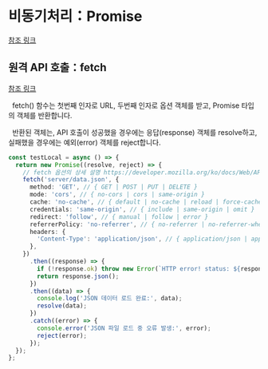 # 비동기처리：Promise

[참조 링크](https://www.daleseo.com/js-async-promise/)

## 원격 API 호출：fetch

[참조 링크](https://www.daleseo.com/js-window-fetch/)

&nbsp; fetch() 함수는 첫번째 인자로 URL, 두번째 인자로 옵션 객체를 받고, Promise 타입의 객체를 반환합니다.

&nbsp; 반환된 객체는, API 호출이 성공했을 경우에는 응답(response) 객체를 resolve하고, 실패했을 경우에는 예외(error) 객체를 reject합니다.

```typescript
const testLocal = async () => {
  return new Promise((resolve, reject) => {
    // fetch 옵션의 상세 설명 https://developer.mozilla.org/ko/docs/Web/API/Window/fetch
    fetch('server/data.json', {
      method: 'GET', // { GET | POST | PUT | DELETE }
      mode: 'cors', // { no-cors | cors | same-origin }
      cache: 'no-cache', // { default | no-cache | reload | force-cache | only-if-cached }
      credentials: 'same-origin', // { include | same-origin | omit }
      redirect: 'follow', // { manual | follow | error }
      referrerPolicy: 'no-referrer', // { no-referrer | no-referrer-when-downgrade | origin | origin-when-cross-origin | same-origin | strict-origin | strict-origin-when-cross-origin | unsafe-url }
      headers: {
        'Content-Type': 'application/json', // { application/json | application/x-www-form-urlencoded}
      },
    })
      .then((response) => {
        if (!response.ok) throw new Error(`HTTP error! status: ${response.status}`);
        return response.json();
      })
      .then((data) => {
        console.log('JSON 데이터 로드 완료:', data);
        resolve(data);
      })
      .catch((error) => {
        console.error('JSON 파일 로드 중 오류 발생:', error);
        reject(error);
      });
  });
};
```
